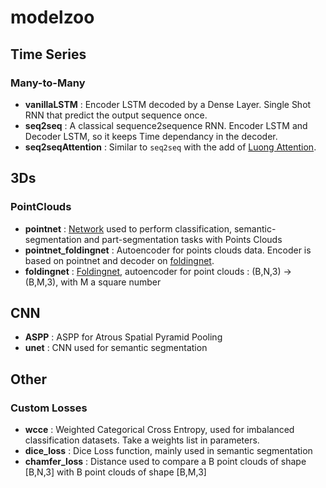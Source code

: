 # modelzoo

## Time Series

### Many-to-Many

- __vanillaLSTM__ : Encoder LSTM decoded by a Dense Layer. Single Shot RNN that predict the output sequence once.
- __seq2seq__ : A classical sequence2sequence RNN. Encoder LSTM and Decoder LSTM, so it keeps Time dependancy in the decoder.
- __seq2seqAttention__ : Similar to `seq2seq` with the add of [Luong Attention](https://arxiv.org/abs/1508.04025).


## 3Ds

### PointClouds
- __pointnet__ : [Network](https://arxiv.org/pdf/1612.00593.pdf) used to perform classification, semantic-segmentation and part-segmentation tasks with Points Clouds
- __pointnet_foldingnet__ : Autoencoder for points clouds data. Encoder is based on pointnet and decoder on [foldingnet](https://arxiv.org/abs/1712.07262).
- __foldingnet__ : [Foldingnet](https://arxiv.org/abs/1712.07262), autoencoder for point clouds : (B,N,3) -> (B,M,3), with M a square number

## CNN
- __ASPP__ : ASPP for Atrous Spatial Pyramid Pooling 
- __unet__ : CNN used for semantic segmentation

## Other

### Custom Losses

- __wcce__ : Weighted Categorical Cross Entropy, used for imbalanced classification datasets. Take a weights list in parameters.
- __dice_loss__ : Dice Loss function, mainly used in semantic segmentation
- __chamfer_loss__ : Distance used to compare a B point clouds of shape [B,N,3] with B point clouds of shape [B,M,3]
